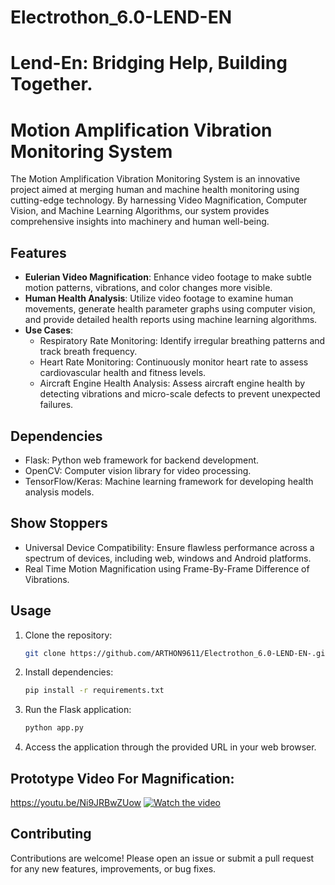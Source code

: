# Electrothon_6.0-LEND-EN
# Lend-En: Bridging Help, Building Together.

# Motion Amplification Vibration Monitoring System

The Motion Amplification Vibration Monitoring System is an innovative project aimed at merging human and machine health monitoring using cutting-edge technology. By harnessing Video Magnification, Computer Vision, and Machine Learning Algorithms, our system provides comprehensive insights into machinery and human well-being.

## Features

- **Eulerian Video Magnification**: Enhance video footage to make subtle motion patterns, vibrations, and color changes more visible.
- **Human Health Analysis**: Utilize video footage to examine human movements, generate health parameter graphs using computer vision, and provide detailed health reports using machine learning algorithms.
- **Use Cases**:
  - Respiratory Rate Monitoring: Identify irregular breathing patterns and track breath frequency.
  - Heart Rate Monitoring: Continuously monitor heart rate to assess cardiovascular health and fitness levels.
  - Aircraft Engine Health Analysis: Assess aircraft engine health by detecting vibrations and micro-scale defects to prevent unexpected failures.

## Dependencies

- Flask: Python web framework for backend development.
- OpenCV: Computer vision library for video processing.
- TensorFlow/Keras: Machine learning framework for developing health analysis models.

## Show Stoppers

- Universal Device Compatibility: Ensure flawless performance across a spectrum of devices, including web, windows and Android platforms.
- Real Time Motion Magnification using Frame-By-Frame Difference of Vibrations.

## Usage

1. Clone the repository:

   ```bash
   git clone https://github.com/ARTHON9611/Electrothon_6.0-LEND-EN-.git
   ```

2. Install dependencies:

   ```bash
   pip install -r requirements.txt
   ```

3. Run the Flask application:

   ```bash
   python app.py
   ```

4. Access the application through the provided URL in your web browser.


## Prototype Video For Magnification:
https://youtu.be/Ni9JRBwZUow
[![Watch the video](https://i.stack.imgur.com/Vp2cE.png)]([https://youtu.be/vt5fpE0bzSY](https://youtu.be/Ni9JRBwZUow))


## Contributing

Contributions are welcome! Please open an issue or submit a pull request for any new features, improvements, or bug fixes.


